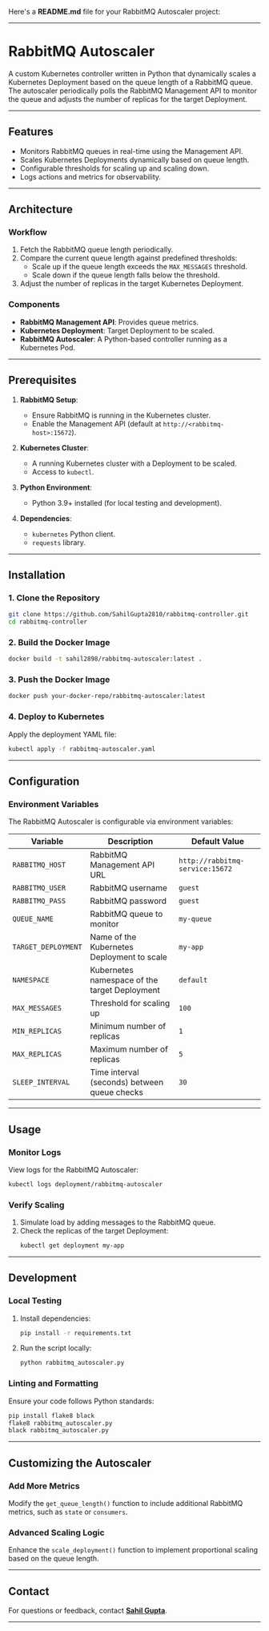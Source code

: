 Here's a **README.md** file for your RabbitMQ Autoscaler project:

---

# **RabbitMQ Autoscaler**

A custom Kubernetes controller written in Python that dynamically scales a Kubernetes Deployment based on the queue length of a RabbitMQ queue. The autoscaler periodically polls the RabbitMQ Management API to monitor the queue and adjusts the number of replicas for the target Deployment.

---

## **Features**
- Monitors RabbitMQ queues in real-time using the Management API.
- Scales Kubernetes Deployments dynamically based on queue length.
- Configurable thresholds for scaling up and scaling down.
- Logs actions and metrics for observability.

---

## **Architecture**

### Workflow
1. Fetch the RabbitMQ queue length periodically.
2. Compare the current queue length against predefined thresholds:
   - Scale up if the queue length exceeds the `MAX_MESSAGES` threshold.
   - Scale down if the queue length falls below the threshold.
3. Adjust the number of replicas in the target Kubernetes Deployment.

### Components
- **RabbitMQ Management API**: Provides queue metrics.
- **Kubernetes Deployment**: Target Deployment to be scaled.
- **RabbitMQ Autoscaler**: A Python-based controller running as a Kubernetes Pod.

---

## **Prerequisites**
1. **RabbitMQ Setup**:
   - Ensure RabbitMQ is running in the Kubernetes cluster.
   - Enable the Management API (default at `http://<rabbitmq-host>:15672`).

2. **Kubernetes Cluster**:
   - A running Kubernetes cluster with a Deployment to be scaled.
   - Access to `kubectl`.

3. **Python Environment**:
   - Python 3.9+ installed (for local testing and development).

4. **Dependencies**:
   - `kubernetes` Python client.
   - `requests` library.

---

## **Installation**

### 1. Clone the Repository
```bash
git clone https://github.com/SahilGupta2810/rabbitmq-controller.git
cd rabbitmq-controller
```

### 2. Build the Docker Image
```bash
docker build -t sahil2898/rabbitmq-autoscaler:latest .
```

### 3. Push the Docker Image
```bash
docker push your-docker-repo/rabbitmq-autoscaler:latest
```

### 4. Deploy to Kubernetes
Apply the deployment YAML file:
```bash
kubectl apply -f rabbitmq-autoscaler.yaml
```

---

## **Configuration**

### Environment Variables
The RabbitMQ Autoscaler is configurable via environment variables:

| Variable          | Description                                           | Default Value               |
|--------------------|-------------------------------------------------------|-----------------------------|
| `RABBITMQ_HOST`    | RabbitMQ Management API URL                           | `http://rabbitmq-service:15672` |
| `RABBITMQ_USER`    | RabbitMQ username                                     | `guest`                     |
| `RABBITMQ_PASS`    | RabbitMQ password                                     | `guest`                     |
| `QUEUE_NAME`       | RabbitMQ queue to monitor                             | `my-queue`                  |
| `TARGET_DEPLOYMENT`| Name of the Kubernetes Deployment to scale            | `my-app`                    |
| `NAMESPACE`        | Kubernetes namespace of the target Deployment         | `default`                   |
| `MAX_MESSAGES`     | Threshold for scaling up                              | `100`                       |
| `MIN_REPLICAS`     | Minimum number of replicas                            | `1`                         |
| `MAX_REPLICAS`     | Maximum number of replicas                            | `5`                         |
| `SLEEP_INTERVAL`   | Time interval (seconds) between queue checks          | `30`                        |

---

## **Usage**

### Monitor Logs
View logs for the RabbitMQ Autoscaler:
```bash
kubectl logs deployment/rabbitmq-autoscaler
```

### Verify Scaling
1. Simulate load by adding messages to the RabbitMQ queue.
2. Check the replicas of the target Deployment:
   ```bash
   kubectl get deployment my-app
   ```

---

## **Development**

### Local Testing
1. Install dependencies:
   ```bash
   pip install -r requirements.txt
   ```

2. Run the script locally:
   ```bash
   python rabbitmq_autoscaler.py
   ```

### Linting and Formatting
Ensure your code follows Python standards:
```bash
pip install flake8 black
flake8 rabbitmq_autoscaler.py
black rabbitmq_autoscaler.py
```

---

## **Customizing the Autoscaler**

### Add More Metrics
Modify the `get_queue_length()` function to include additional RabbitMQ metrics, such as `state` or `consumers`.

### Advanced Scaling Logic
Enhance the `scale_deployment()` function to implement proportional scaling based on the queue length.

---

## **Contact**
For questions or feedback, contact **[Sahil Gupta](mailto:contactsahil2810@gmail.com)**. 

---
